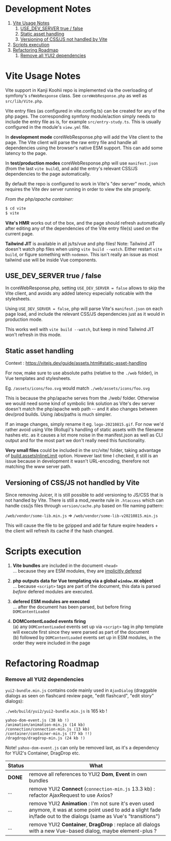 <h1>Development Notes</h1>

1. [Vite Usage Notes](#vite-usage-notes)
   1. [USE_DEV_SERVER true / false](#use_dev_server-true--false)
   2. [Static asset handling](#static-asset-handling)
   3. [Versioning of CSS/JS not handled by Vite](#versioning-of-cssjs-not-handled-by-vite)
2. [Scripts execution](#scripts-execution)
3. [Refactoring Roadmap](#refactoring-roadmap)
      1. [Remove all YUI2 dependencies](#remove-all-yui2-dependencies)

# Vite Usage Notes

Vite support in Kanji Koohii repo is implemented via the overloading of symfony's `sfWebResponse` class. See `coreWebResponse.php` as well as `src/lib/Vite.php`.

Vite entry files (as configured in vite.config.ts) can be created for any of the php pages. The corresponding symfony module/action simply needs to include the entry file as is, for example `src/entry-study.ts`. This is usually configured in the module's `view.yml` file.

In **development mode** coreWebResponse.php will add the Vite client to the page. The Vite client will parse the raw entry file and handle all dependencies using the browser's native ESM support. This can add some latency to the page.

In **test/production modes** coreWebResponse.php will use `manifest.json` (from the last `vite build`), and add the entry's relevant CSS/JS dependencies to the page automatically.

By default the repo is configured to work in Vite's "dev server" mode, which requires the Vite dev server running in order to view the site properly.

_From the php/apache container:_

```bash
$ cd vite
$ vite
```

**Vite's HMR** works out of the box, and the page should refresh automatically after editing any of the dependencies of the Vite entry file(s) used on the current page.

**Tailwind JIT** is available in all js/ts/vue and php files! Note: Tailwind JIT doesn't watch php files when using `vite build --watch`. Either restart `vite build`, or figure something with `nodemon`. This isn't really an issue as most tailwind use will be inside Vue components.

## USE_DEV_SERVER true / false

In coreWebResponse.php, setting `USE_DEV_SERVER = false` allows to skip the Vite client, and avoids any added latency especially noticable with the stylesheets.

Using `USE_DEV_SERVER = false`, php will parse Vite's `manifest.json` on each page load, and include the relevant CSS/JS dependencies just as it would in production mode.

This works well with `vite build --watch`, but keep in mind Tailwind JIT won't refresh in this mode.

## Static asset handling

Context : https://vitejs.dev/guide/assets.html#static-asset-handling

For now, make sure to use absolute paths (relative to the `./web` folder), in Vue templates and stylesheets.

Eg. `/assets/icons/foo.svg` would match `./web/assets/icons/foo.svg`

This is because the php/apache serves from the ./web/ folder. Otherwise we would need some kind of symbolic link solution as Vite's dev server doesn't match the php/apache web path -- and it also changes between dev/prod builds. Using /abs/paths is much simpler.

If an image changes, simply rename it eg. `logo-20210815.gif`. For now we'd rather avoid using Vite (Rollup)'s handling of static assets with the filename hashes etc. as it causes a lot more noise in the manifest.json as well as CLI output and for the most part we don't really need this functionality.

**Very small files** could be included in the src/vite/ folder, taking advantage of [build.assetsInlineLimit](https://vitejs.dev/config/#build-assetsinlinelimit) option. However last time I checked, it still is an issue because in development it wasn't URL-encoding, therefore not matching the www server path.

## Versioning of CSS/JS not handled by Vite

Since removing Juicer, it is still possible to add versioning to JS/CSS that is not handled by Vite. There is still a mod_rewrite rule in `.htaccess` which can handle css/js files through `version/cache.php` based on file naming pattern:

`/web/vendor/some-lib.min.js` => `/web/vendor/some-lib-v20210815.min.js`

This will cause the file to be gzipped and add far future expire headers + the client will refresh its cache if the hash changed.

# Scripts execution

1. **Vite bundles** are included in the document `<head>`<br>
   ... because they are ESM modules, they are [implicitly defered](https://developer.mozilla.org/en-US/docs/Web/HTML/Element/script#attr-defer)

2. **php outputs data for Vue templating via a global `window.KK` object**
   <br>... because `<script>` tags are part of the document, this data is parsed _before_ defered modules are executed.

3. **defered ESM modules are executed**
   <br>... after the document has been parsed, but before firing `DOMContentLoaded`

4. **DOMContentLoaded events firing**
   <br>(a) any `DOMContentLoaded` events set up via `<script>` tag in php template will execute first since they were parsed as part of the document
   <br>(b) followed by `DOMContentLoaded` events set up in ESM modules, in the order they were included in the page

# Refactoring Roadmap

### Remove all YUI2 dependencies

`yui2-bundle.min.js` contains code mainly used in `AjaxDialog` (draggable dialogs
as seen on flashcard review page, "edit flashcard", "edit story" dialogs):

`./web/build/yui2/yui2-bundle.min.js` is 165 kb !

    yahoo-dom-event.js (38 kb !)
    /animation/animation-min.js (14 kb)
    /connection/connection-min.js (13 kb)
    /container/container-min.js (77 kb !!)
    /dragdrop/dragdrop-min.js (24 kb !)

Note! `yahoo-dom-event.js` can only be removed last, as it's a dependency for YUI2's Container, DragDrop etc.

| Status   | What                                                                                                                                                                     |
| -------- | ------------------------------------------------------------------------------------------------------------------------------------------------------------------------ |
| **DONE** | remove all references to YUI2 **Dom**, **Event** in own bundles                                                                                                          |
| ...      | remove YUI2 **Connect** (`connection-min.js` 13.3 kb) : refactor AjaxRequest to use Axios?                                                                               |
| ...      | remove YUI2 **Animation** : I'm not sure it's even used anymore, it was at some point used to add a slight fade in/fade out to the dialogs (same as Vue's "transitions") |
| ...      | remove YUI2 **Container**, **DragDrop** : replace all dialogs with a new Vue-based dialog, maybe element-plus ?                                                          |
